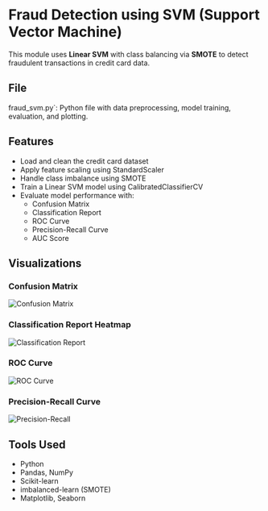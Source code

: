 # Fraud Detection using SVM (Support Vector Machine)
This module uses **Linear SVM** with class balancing via **SMOTE** to detect fraudulent transactions in credit card data.
## File
fraud_svm.py`: Python file with data preprocessing, model training, evaluation, and plotting.
## Features
- Load and clean the credit card dataset
- Apply feature scaling using StandardScaler
- Handle class imbalance using SMOTE
- Train a Linear SVM model using CalibratedClassifierCV
- Evaluate model performance with:
  - Confusion Matrix
  - Classification Report
  - ROC Curve
  - Precision-Recall Curve
  - AUC Score
## Visualizations
### Confusion Matrix
![Confusion Matrix](../plots/svm_confusion.png)
### Classification Report Heatmap
![Classification Report](../plots/svm_classification.png)
### ROC Curve
![ROC Curve](../plots/svm_roc.png)
### Precision-Recall Curve
![Precision-Recall](../plots/svm_pr.png)
## Tools Used
- Python
- Pandas, NumPy
- Scikit-learn
- imbalanced-learn (SMOTE)
- Matplotlib, Seaborn





